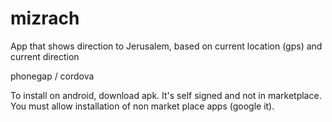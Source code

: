 # mizrach
App that shows direction to Jerusalem, based on current location (gps) and current direction

phonegap / cordova

To install on android, download apk. It's self signed and not in marketplace. You must allow installation of non market place apps (google it).
